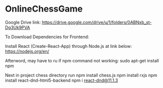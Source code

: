 # OnlineChessGame

Google Drive link:
https://drive.google.com/drive/u/1/folders/0ABNxb_st-Dg3Uk9PVA


To Download Dependencies for Frontend:

Install React (Create-React-App) through Node.js at link below:
https://nodejs.org/en/
 
Afterword, may have to ru if npm command not working: 
sudo apt-get install npm 

Next in project chess directory run 
npm install chess.js
npm install rxjs
npm install react-dnd-html5-backend
npm i react-dnd@11.1.3
